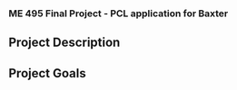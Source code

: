### ME 495 Final Project - PCL application for Baxter


Project Description
------------------------

Project Goals
------------------------



